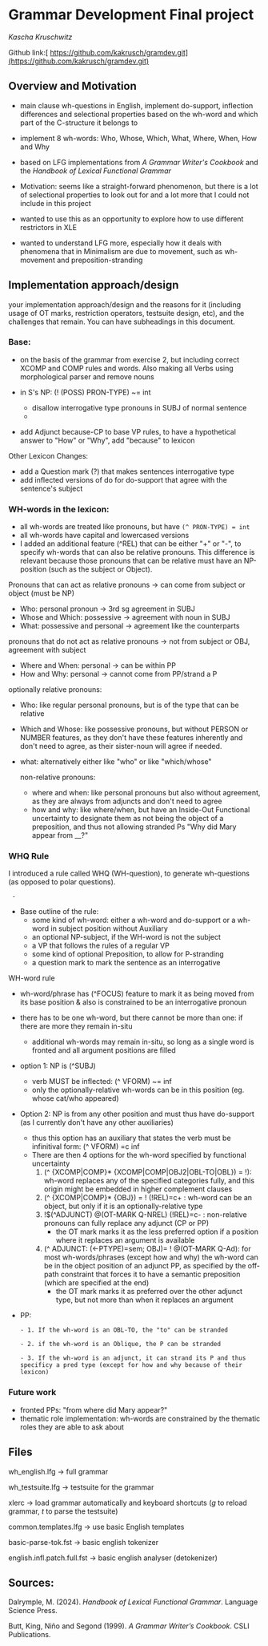 # Grammar Development Final project
*_Kascha Kruschwitz_* 

Github link:[ https://github.com/kakrusch/gramdev.git](https://github.com/kakrusch/gramdev.git)

## Overview and Motivation


- main clause wh-questions in English, implement do-support, inflection differences and selectional properties based on the wh-word and which part of the C-structure it belongs to
- implement 8 wh-words: Who, Whose, Which, What, Where, When, How and Why
- based on LFG implementations from *A Grammar Writer's Cookbook* and the *Handbook of Lexical Functional Grammar*


- Motivation: seems like a straight-forward phenomenon, but there is a lot of selectional properties to look out for and a lot more that I could not include in this project
- wanted to use this as an opportunity to explore how to use different restrictors in XLE
- wanted to understand LFG more, especially how it deals with phenomena that in Minimalism are due to movement, such as wh-movement and preposition-stranding

## Implementation approach/design

your implementation approach/design and the reasons for it (including usage of OT marks, restriction operators, testsuite design, etc), and the challenges that remain. You can have subheadings in this document.




### Base:

- on the basis of the grammar from exercise 2, but including correct XCOMP and COMP rules and words. Also making all Verbs using morphological parser and remove nouns


- in S's NP: (! (POSS) PRON-TYPE) ~= int
     - disallow interrogative type pronouns in SUBJ of normal sentence
     - 
- add Adjunct because-CP to base VP rules, to have a hypothetical answer to "How" or "Why", add "because" to lexicon

Other Lexicon Changes:

- add a Question mark (?) that makes sentences interrogative type
- add inflected versions of do for do-support that agree with the sentence's subject 

### WH-words in the lexicon:
- all wh-words are treated like pronouns, but have `(^ PRON-TYPE) = int`
- all wh-words have capital and lowercased versions
- I added an additional feature (^REL) that can be either "+" or "-", to specify wh-words that can also be relative pronouns. This difference is relevant because those pronouns that can be relative must have an NP-position (such as the subject or Object).

Pronouns that can act as relative pronouns -> can come from subject or object (must be NP) 
- Who: personal pronoun -> 3rd sg agreement in SUBJ
- Whose and Which: possessive -> agreement with noun in SUBJ
- What: possessive and personal -> agreement like the counterparts

pronouns that do not act as relative pronouns -> not from subject or OBJ, agreement with subject 
- Where and When: personal -> can be within PP
- How and Why: personal -> cannot come from PP/strand a P

optionally relative pronouns:
- Who: like regular personal pronouns, but is of the type that can be relative
- Which and Whose: like possessive pronouns, but without PERSON or NUMBER features, as they don't have these features inherently and don't need to agree, as their sister-noun will agree if needed.
- what: alternatively either like "who" or like "which/whose"

  non-relative pronouns:
  - where and when: like personal pronouns but also without agreement, as they are always from adjuncts and don't need to agree
  - how and why: like where/when, but have an Inside-Out Functional uncertainty to designate them as not being the object of a preposition, and thus not allowing stranded Ps "Why did Mary appear from __?"

### WHQ Rule 
I introduced a rule called WHQ (WH-question), to generate wh-questions (as opposed to polar questions).

     - 
- Base outline of the rule:
     - some kind of wh-word: either a wh-word and do-support or a wh-word in subject position without Auxiliary
     - an optional NP-subject, if the WH-word is not the subject
     - a VP that follows the rules of a regular VP
     - some kind of optional Preposition, to allow for P-stranding
     - a question mark to mark the sentence as an interrogative
 
WH-word rule
- wh-word/phrase has (^FOCUS) feature to mark it as being moved from its base position & also is constrained to be an interrogative pronoun
- there has to be one wh-word, but there cannot be more than one: if there are more they remain in-situ
    - additional wh-words may remain in-situ, so long as a single word is fronted and all argument positions are filled
- option 1: NP is (^SUBJ)
   -  verb MUST be inflected: (^ VFORM) ~= inf
   -  only the optionally-relative wh-words can be in this position (eg. whose cat/who appeared)
-  Option 2: NP is from any other position and must thus have do-support (as I currently don't have any other auxiliaries)
   -  thus this option has an auxiliary that states the verb must be infinitival form: (^ VFORM) =c inf
   -  There are then 4 options for the wh-word specified by functional uncertainty
         1. (^ {XCOMP|COMP}* {XCOMP|COMP|OBJ2|OBL-TO|OBL}) = !): wh-word replaces any of the specified categories fully, and this origin might be embedded in higher complement clauses
         2. (^ {XCOMP|COMP}* {OBJ}) = ! (!REL)=c+ : wh-word can be an object, but only if it is an optionally-relative type 
         3. !$(^ADJUNCT) @(OT-MARK Q-NREL) (!REL)=c- : non-relative pronouns can fully replace any adjunct (CP or PP)
               - the OT mark marks it as the less preferred option if a position where it replaces an argument is available
         4. (^ ADJUNCT: (<-PTYPE)=sem; OBJ)= ! @(OT-MARK Q-Ad): for most wh-words/phrases (except how and why) the wh-word can be in the object position of an adjunct PP, as specified by the off-path constraint that forces it to have a semantic preposition (which are specified at the end)
               - the OT mark marks it as preferred over the other adjunct type, but not more than when it replaces an argument
   

- PP:

      - 1. If the wh-word is an OBL-TO, the "to" can be stranded
  
      - 2. if the wh-word is an Oblique, the P can be stranded

      - 3. If the wh-word is an adjunct, it can strand its P and thus specificy a pred type (except for how and why because of their lexicon)


  
### Future work
 - fronted PPs: "from where did Mary appear?"
 - thematic role implementation: wh-words are constrained by the thematic roles they are able to ask about




## Files

wh_english.lfg  -> full grammar

wh_testsuite.lfg  -> testsuite for the grammar

xlerc         -> load grammar automatically and keyboard shortcuts (*g* to reload grammar, *t* to parse the testsuite)

common.templates.lfg  -> use basic English templates

basic-parse-tok.fst  -> basic english tokenizer

english.infl.patch.full.fst -> basic english analyser (detokenizer)



## Sources:
Dalrymple, M. (2024). *Handbook of Lexical Functional Grammar*. Language Science Press.

Butt, King, Niño and Segond (1999). *A Grammar Writer’s Cookbook*. CSLI Publications.



